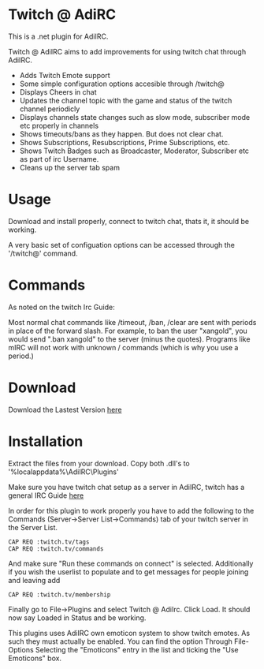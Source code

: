 Twitch @ AdiRC
=============
This is a .net plugin for AdiIRC.

Twitch @ AdiIRC aims to add improvements for using twitch chat through AdiIRC. 

* Adds Twitch Emote support
* Some simple configuration options accesible through /twitch@
* Displays Cheers in chat
* Updates the channel topic with the game and status of the twitch channel periodicly
* Displays channels state changes such as slow mode, subscriber mode etc properly in channels
* Shows timeouts/bans as they happen. But does not clear chat.
* Shows Subscriptions, Resubscriptions, Prime Subscriptions, etc.
* Shows Twitch Badges such as Broadcaster, Moderator, Subscriber etc as part of irc Username.
* Cleans up the server tab spam

Usage
=============
Download and install properly, connect to twitch chat, thats it, it should be working. 

A very basic set of configuation options can be accessed through the '/twitch@' command.

Commands
=============
As noted on the twitch Irc Guide:

Most normal chat commands like /timeout, /ban, /clear are sent with periods in place of the forward slash. For example, to ban the user "xangold", you would send ".ban xangold" to the server (minus the quotes). Programs like mIRC will not work with unknown / commands (which is why you use a period.)

Download
=============
Download the Lastest Version [here](https://github.com/Xesyto/AdiIRC-Twitch/releases/latest)

Installation
=============

Extract the files from your download. Copy both .dll's to '%localappdata%\AdiIRC\Plugins'

Make sure you have twitch chat setup as a server in AdiIRC, twitch has a general IRC Guide [here](https://help.twitch.tv/customer/portal/articles/1302780-twitch-irc)

In order for this plugin to work properly you have to add the following to the Commands (Server->Server List->Commands) tab of your twitch server in the Server List.

```
CAP REQ :twitch.tv/tags
CAP REQ :twitch.tv/commands
```
And make sure "Run these commands on connect" is selected. Additionally if you wish the userlist to populate and to get messages for people joining and leaving add 

```
CAP REQ :twitch.tv/membership
```

Finally go to File->Plugins and select Twitch @ AdiIrc. Click Load. It should now say Loaded in Status and be working.

This plugins uses AdiIRC own emoticon system to show twitch emotes. As such they must actually be enabled. You can find the option Through File-Options Selecting the "Emoticons" entry in the list and ticking the "Use Emoticons" box. 
